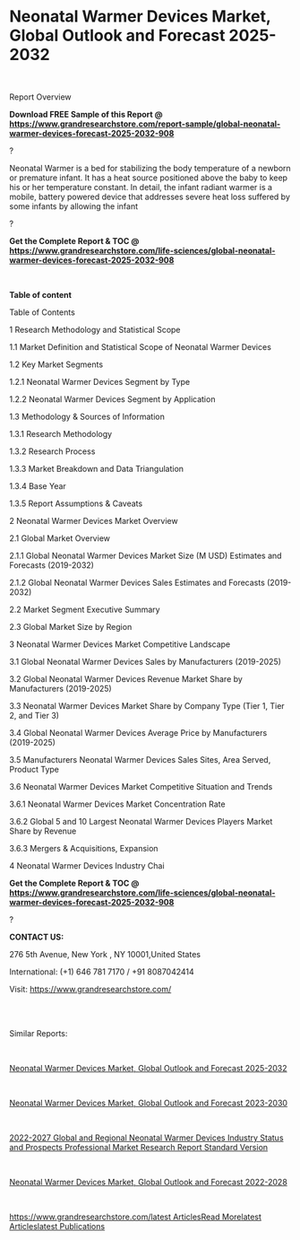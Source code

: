 <h1>Neonatal Warmer Devices Market, Global Outlook and Forecast 2025-2032</h1><br/><p>Report Overview</p>
 
 
 
 <div><b>Download FREE Sample of this Report @ <a href="https://www.grandresearchstore.com/report-sample/global-neonatal-warmer-devices-forecast-2025-2032-908">https://www.grandresearchstore.com/report-sample/global-neonatal-warmer-devices-forecast-2025-2032-908</a></b></div>
 
 
 
 <p>? </p>
 
 
 
 <p>Neonatal Warmer is a bed for stabilizing the body temperature of a newborn or premature infant. It has a heat source positioned above the baby to keep his or her temperature constant. In detail, the infant radiant warmer is a mobile, battery powered device that addresses severe heat loss suffered by some infants by allowing the infant</p>
 
 
 
 <p>? </p>
 
 
 
 <div><b>Get the Complete Report & TOC @ <a href="https://www.grandresearchstore.com/life-sciences/global-neonatal-warmer-devices-forecast-2025-2032-908">https://www.grandresearchstore.com/life-sciences/global-neonatal-warmer-devices-forecast-2025-2032-908</a></b></div>
 
 
 
 <p><br />
 
 <b>Table of content</b></p>
 
 
 
 <p>Table of Contents<br />
 
 1 Research Methodology and Statistical Scope<br />
 
 1.1 Market Definition and Statistical Scope of Neonatal Warmer Devices<br />
 
 1.2 Key Market Segments<br />
 
 1.2.1 Neonatal Warmer Devices Segment by Type<br />
 
 1.2.2 Neonatal Warmer Devices Segment by Application<br />
 
 1.3 Methodology & Sources of Information<br />
 
 1.3.1 Research Methodology<br />
 
 1.3.2 Research Process<br />
 
 1.3.3 Market Breakdown and Data Triangulation<br />
 
 1.3.4 Base Year<br />
 
 1.3.5 Report Assumptions & Caveats<br />
 
 2 Neonatal Warmer Devices Market Overview<br />
 
 2.1 Global Market Overview<br />
 
 2.1.1 Global Neonatal Warmer Devices Market Size (M USD) Estimates and Forecasts (2019-2032)<br />
 
 2.1.2 Global Neonatal Warmer Devices Sales Estimates and Forecasts (2019-2032)<br />
 
 2.2 Market Segment Executive Summary<br />
 
 2.3 Global Market Size by Region<br />
 
 3 Neonatal Warmer Devices Market Competitive Landscape<br />
 
 3.1 Global Neonatal Warmer Devices Sales by Manufacturers (2019-2025)<br />
 
 3.2 Global Neonatal Warmer Devices Revenue Market Share by Manufacturers (2019-2025)<br />
 
 3.3 Neonatal Warmer Devices Market Share by Company Type (Tier 1, Tier 2, and Tier 3)<br />
 
 3.4 Global Neonatal Warmer Devices Average Price by Manufacturers (2019-2025)<br />
 
 3.5 Manufacturers Neonatal Warmer Devices Sales Sites, Area Served, Product Type<br />
 
 3.6 Neonatal Warmer Devices Market Competitive Situation and Trends<br />
 
 3.6.1 Neonatal Warmer Devices Market Concentration Rate<br />
 
 3.6.2 Global 5 and 10 Largest Neonatal Warmer Devices Players Market Share by Revenue<br />
 
 3.6.3 Mergers & Acquisitions, Expansion<br />
 
 4 Neonatal Warmer Devices Industry Chai</p>
 
 
 
 <div><b>Get the Complete Report & TOC @ <a href="https://www.grandresearchstore.com/life-sciences/global-neonatal-warmer-devices-forecast-2025-2032-908">https://www.grandresearchstore.com/life-sciences/global-neonatal-warmer-devices-forecast-2025-2032-908</a></b></div>
 
 
 
 <p>? </p>
 
 
 
 <p><b>CONTACT US:</b><br />
 
 276 5th Avenue, New York , NY 10001,United States<br />
 
 International: (+1) 646 781 7170 / +91 8087042414<br />
 
 Visit: <a href="https://www.grandresearchstore.com/">https://www.grandresearchstore.com/</a><br />
 
 <br />
 
 <br />
 
 Similar Reports:<br />
 
 <br />
 
 <a href="https://www.grandresearchstore.com/life-sciences/global-neonatal-warmer-devices-forecast-2025-2032-15">Neonatal Warmer Devices Market, Global Outlook and Forecast 2025-2032</a><br />
 
 <br />
 
 <a href="https://www.grandresearchstore.com/life-sciences/global-neonatal-warmer-devices-forecast-2023-2030-801">Neonatal Warmer Devices Market, Global Outlook and Forecast 2023-2030</a><br />
 
 <br />
 
 <a href="https://www.grandresearchstore.com/life-sciences/global-regional-neonatal-warmer-devices-2022-2027-677">2022-2027 Global and Regional Neonatal Warmer Devices Industry Status and Prospects Professional Market Research Report Standard Version</a><br />
 
 <br />
 
 <a href="https://www.grandresearchstore.com/life-sciences/global-neonatal-warmer-devices-forecast-2022-2028-273">Neonatal Warmer Devices Market, Global Outlook and Forecast 2022-2028</a><br />
 
 <br />
 
 <a href="https://gyeongbokgung.com">https://www.grandresearchstore.com/</a><a href="https://hallyeomaritime.com">latest Articles</a><a href="https://jingwansa.com">Read More</a><a href="https://nguoiviet.jp/">latest Articles</a><a href="https://www.intelmarketresearch.com/">latest Publications</a></p>